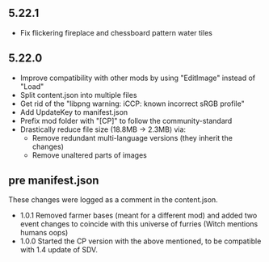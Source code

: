 ## 5.22.1

- Fix flickering fireplace and chessboard pattern water tiles

## 5.22.0

- Improve compatibility with other mods by using "EditImage" instead of "Load"
- Split content.json into multiple files
- Get rid of the "libpng warning: iCCP: known incorrect sRGB profile"
- Add UpdateKey to manifest.json
- Prefix mod folder with "[CP]" to follow the community-standard
- Drastically reduce file size (18.8MB -> 2.3MB) via:
	- Remove redundant multi-language versions (they inherit the changes)
	- Remove unaltered parts of images

## pre manifest.json

These changes were logged as a comment in the content.json.

- 1.0.1 Removed farmer bases (meant for a different mod) and added two event changes to coincide with this universe of furries (Witch mentions humans oops)
- 1.0.0 Started the CP version with the above mentioned, to be compatible with 1.4 update of SDV.